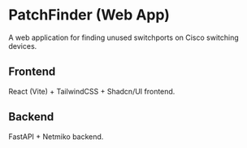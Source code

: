# PatchFinder (Web App)

A web application for finding unused switchports on Cisco switching devices. 

## Frontend

React (Vite) + TailwindCSS + Shadcn/UI frontend.

## Backend

FastAPI + Netmiko backend.
